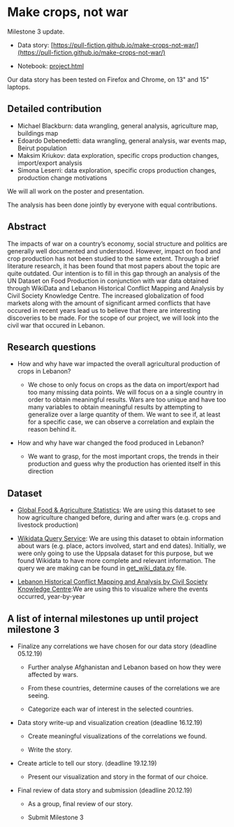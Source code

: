 # Make crops, not war

Milestone 3 update.

- Data story: [https://pull-fiction.github.io/make-crops-not-war/](https://pull-fiction.github.io/make-crops-not-war/)

- Notebook: [project.html](project.ipynb)

Our data story has been tested on Firefox and Chrome, on 13" and 15" laptops.

## Detailed contribution

- Michael Blackburn: data wrangling, general analysis, agriculture map, buildings map
- Edoardo Debenedetti: data wrangling, general analysis, war events map, Beirut population
- Maksim Kriukov: data exploration, specific crops production changes, import/export analysis
- Simona Leserri: data exploration, specific crops production changes, production change motivations

We will all work on the poster and presentation.

The analysis has been done jointly by everyone with equal contributions.

## Abstract

The impacts of war on a country’s economy, social structure and politics are generally well documented and understood. However, impact on food and crop production has not been studied to the same extent. Through a brief literature research, it has been found that most papers about the topic are quite outdated. Our intention is to fill in this gap through an analysis of the UN Dataset on Food Production in conjunction with war data obtained through WikiData and Lebanon Historical Conflict Mapping and Analysis by Civil Society Knowledge Centre. The increased globalization of food markets along with the amount of significant armed conflicts that have occured in recent years lead us to believe that there are interesting discoveries to be made. For the scope of our project, we will look into the civil war that occured in Lebanon.

## Research questions

- How and why have war impacted the overall agricultural production of crops in Lebanon? 

  - We chose to only focus on crops as the data on import/export had too many missing data points. We will focus on a a single country in order to obtain meaningful results. Wars are too unique and have too many variables to obtain meaningful results by attempting to generalize over a large quantity of them. We want to see if, at least for a specific case, we can observe a correlation and explain the reason behind it.

- How and why have war changed the food produced in Lebanon?

  - We want to grasp, for the most important crops, the trends in their production and guess why the production has oriented itself in this direction

## Dataset

- [Global Food & Agriculture Statistics](https://www.kaggle.com/unitednations/global-food-agriculture-statistics): We are using this dataset to see how agriculture changed before, during and after wars (e.g. crops and livestock production)

- [Wikidata Query Service](https://query.wikidata.org/): We are using this dataset to obtain information about wars (e.g. place, actors involved, start and end dates). Initially, we were only going to use the Uppsala dataset for this purpose, but we found Wikidata to have more complete and relevant information. The query we are making can be found in [get_wiki_data.py](src/get_wiki_data.py) file.

- [Lebanon Historical Conflict Mapping and Analysis by Civil Society Knowledge Centre](https://civilsociety-centre.org/ictj/map):We are using this to visualize where the events occurred, year-by-year 

## A list of internal milestones up until project milestone 3

- Finalize any correlations we have chosen for our data story (deadline 05.12.19)

  - Further analyse Afghanistan and Lebanon based on how they were affected by wars.

  - From these countries, determine causes of the correlations we are seeing.

  - Categorize each war of interest in the selected countries.    

- Data story write-up and visualization creation (deadline 16.12.19)

  - Create meaningful visualizations of the correlations we found.

  - Write the story.

- Create article to tell our story. (deadline 19.12.19)

  - Present our visualization and story in the format of our choice.

- Final review of data story and submission (deadline 20.12.19)

  - As a group, final review of our story.

  - Submit Milestone 3